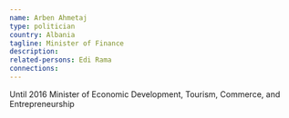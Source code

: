 ```yaml
---
name: Arben Ahmetaj
type: politician
country: Albania
tagline: Minister of Finance
description:
related-persons: Edi Rama
connections:
---
```

Until 2016 Minister of Economic Development, Tourism, Commerce, and Entrepreneurship
